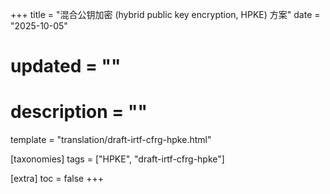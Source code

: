 +++
title = "混合公钥加密 (hybrid public key encryption, HPKE) 方案"
date = "2025-10-05"
# updated = ""
# description = ""
template = "translation/draft-irtf-cfrg-hpke.html"

[taxonomies]
tags = ["HPKE", "draft-irtf-cfrg-hpke"]

[extra]
toc = false
+++
